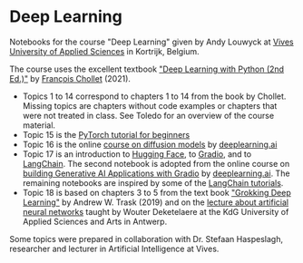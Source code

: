 # Deep Learning

Notebooks for the course "Deep Learning" given by Andy Louwyck at [Vives University of Applied Sciences](https://www.vives.be/en/vives-international) in Kortrijk, Belgium.

The course uses the excellent textbook ["Deep Learning with Python (2nd Ed.)"](https://www.manning.com/books/deep-learning-with-python-second-edition) by [François Chollet](https://en.wikipedia.org/wiki/Fran%C3%A7ois_Chollet) (2021).

- Topics 1 to 14 correspond to chapters 1 to 14 from the book by Chollet. Missing topics are chapters without code examples or chapters that were not treated in class. See Toledo for an overview of the course material.
- Topic 15 is the [PyTorch tutorial for beginners](https://pytorch.org/tutorials/beginner/basics/intro.html)
- Topic 16 is the online [course on diffusion models](https://learn.deeplearning.ai/diffusion-models) by [deeplearning.ai](https://www.deeplearning.ai/)
- Topic 17 is an introduction to [Hugging Face](https://huggingface.co/), to [Gradio](https://www.gradio.app/), and to [LangChain](https://www.langchain.com/). The second notebook is adopted from the online course on [building Generative AI Applications with Gradio](https://learn.deeplearning.ai/huggingface-gradio/) by [deeplearning.ai](https://www.deeplearning.ai/). The remaining notebooks are inspired by some of the [LangChain tutorials](https://python.langchain.com/v0.2/docs/tutorials/).
- Topic 18 is based on chapters 3 to 5 from the text book ["Grokking Deep Learning"](https://www.manning.com/books/grokking-deep-learning) by Andrew W. Trask (2019) and on the [lecture about artificial neural networks](https://youtu.be/-fU-1E-R-xA) taught by Wouter Deketelaere at the KdG University of Applied Sciences and Arts in Antwerp.

Some topics were prepared in collaboration with Dr. Stefaan Haspeslagh, researcher and lecturer in Artificial Intelligence at Vives.
